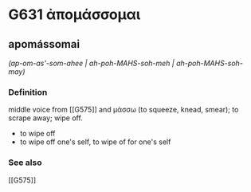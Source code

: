 # G631 ἀπομάσσομαι

## apomássomai

_(ap-om-as'-som-ahee | ah-poh-MAHS-soh-meh | ah-poh-MAHS-soh-may)_

### Definition

middle voice from [[G575]] and μάσσω (to squeeze, knead, smear); to scrape away; wipe off.

- to wipe off
- to wipe off one's self, to wipe of for one's self

### See also

[[G575]]

